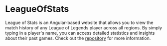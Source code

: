 # LeagueOfStats

League of Stats is an Angular-based website that allows you to view the match history of any League of Legends player across all regions. By simply typing in a player's name, you can access detailed statistics and insights about their past games. Check out the [repository](https://github.com/EnzoHaegel/LeagueOfStats) for more information.
